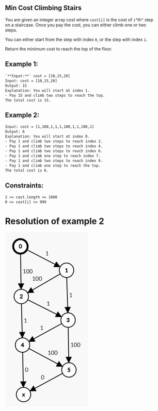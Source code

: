 ## Min Cost Climbing Stairs

You are given an integer array cost where `cost[i]` is the cost of `i`^th^ step on a staircase. Once you pay the cost, you can either climb one or two steps.

You can either start from the step with index `0`, or the step with index `1`.

Return the minimum cost to reach the top of the floor.

## Example 1:

```
`**Input:**` cost = [10,15,20]
Input: cost = [10,15,20]
Output: 15
Explanation: You will start at index 1.
- Pay 15 and climb two steps to reach the top.
The total cost is 15.
```

## Example 2:

```
Input: cost = [1,100,1,1,1,100,1,1,100,1]
Output: 6
Explanation: You will start at index 0.
- Pay 1 and climb two steps to reach index 2.
- Pay 1 and climb two steps to reach index 4.
- Pay 1 and climb two steps to reach index 6.
- Pay 1 and climb one step to reach index 7.
- Pay 1 and climb two steps to reach index 9.
- Pay 1 and climb one step to reach the top.
The total cost is 6.
```

## Constraints:

```
2 <= cost.length <= 1000
0 <= cost[i] <= 999
```

# Resolution of example 2
![](https://github.com/davydsonsantana/algorithms-ts/blob/master/src/problems/min-cost-climbing-stairs/graph-visualization.jpg?raw=true)
